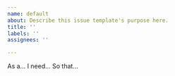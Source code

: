 ```yaml
---
name: default
about: Describe this issue template's purpose here.
title: ''
labels: ''
assignees: ''

---
```


As a... 
I need...
 So that...
